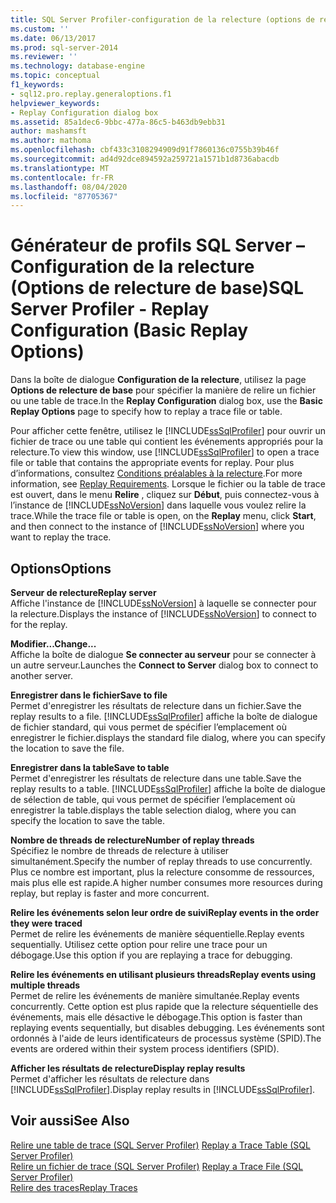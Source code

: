 ```yaml
---
title: SQL Server Profiler-configuration de la relecture (options de relecture de base) | Microsoft Docs
ms.custom: ''
ms.date: 06/13/2017
ms.prod: sql-server-2014
ms.reviewer: ''
ms.technology: database-engine
ms.topic: conceptual
f1_keywords:
- sql12.pro.replay.generaloptions.f1
helpviewer_keywords:
- Replay Configuration dialog box
ms.assetid: 85a1dec6-9bbc-477a-86c5-b463db9ebb31
author: mashamsft
ms.author: mathoma
ms.openlocfilehash: cbf433c3108294909d91f7860136c0755b39b46f
ms.sourcegitcommit: ad4d92dce894592a259721a1571b1d8736abacdb
ms.translationtype: MT
ms.contentlocale: fr-FR
ms.lasthandoff: 08/04/2020
ms.locfileid: "87705367"
---
```

# <a name="sql-server-profiler---replay-configuration-basic-replay-options"></a><span data-ttu-id="061e9-102">Générateur de profils SQL Server – Configuration de la relecture (Options de relecture de base)</span><span class="sxs-lookup"><span data-stu-id="061e9-102">SQL Server Profiler - Replay Configuration (Basic Replay Options)</span></span>
  <span data-ttu-id="061e9-103">Dans la boîte de dialogue **Configuration de la relecture**, utilisez la page **Options de relecture de base** pour spécifier la manière de relire un fichier ou une table de trace.</span><span class="sxs-lookup"><span data-stu-id="061e9-103">In the **Replay Configuration** dialog box, use the **Basic Replay Options** page to specify how to replay a trace file or table.</span></span>  
  
 <span data-ttu-id="061e9-104">Pour afficher cette fenêtre, utilisez le [!INCLUDE[ssSqlProfiler](../includes/sssqlprofiler-md.md)] pour ouvrir un fichier de trace ou une table qui contient les événements appropriés pour la relecture.</span><span class="sxs-lookup"><span data-stu-id="061e9-104">To view this window, use [!INCLUDE[ssSqlProfiler](../includes/sssqlprofiler-md.md)] to open a trace file or table that contains the appropriate events for replay.</span></span> <span data-ttu-id="061e9-105">Pour plus d’informations, consultez [Conditions préalables à la relecture](../tools/sql-server-profiler/replay-requirements.md).</span><span class="sxs-lookup"><span data-stu-id="061e9-105">For more information, see [Replay Requirements](../tools/sql-server-profiler/replay-requirements.md).</span></span> <span data-ttu-id="061e9-106">Lorsque le fichier ou la table de trace est ouvert, dans le menu **Relire** , cliquez sur **Début**, puis connectez-vous à l’instance de [!INCLUDE[ssNoVersion](../includes/ssnoversion-md.md)] dans laquelle vous voulez relire la trace.</span><span class="sxs-lookup"><span data-stu-id="061e9-106">While the trace file or table is open, on the **Replay** menu, click **Start**, and then connect to the instance of [!INCLUDE[ssNoVersion](../includes/ssnoversion-md.md)] where you want to replay the trace.</span></span>  
  
## <a name="options"></a><span data-ttu-id="061e9-107">Options</span><span class="sxs-lookup"><span data-stu-id="061e9-107">Options</span></span>  
 <span data-ttu-id="061e9-108">**Serveur de relecture**</span><span class="sxs-lookup"><span data-stu-id="061e9-108">**Replay server**</span></span>  
 <span data-ttu-id="061e9-109">Affiche l'instance de [!INCLUDE[ssNoVersion](../includes/ssnoversion-md.md)] à laquelle se connecter pour la relecture.</span><span class="sxs-lookup"><span data-stu-id="061e9-109">Displays the instance of [!INCLUDE[ssNoVersion](../includes/ssnoversion-md.md)] to connect to for the replay.</span></span>  
  
 <span data-ttu-id="061e9-110">**Modifier...**</span><span class="sxs-lookup"><span data-stu-id="061e9-110">**Change...**</span></span>  
 <span data-ttu-id="061e9-111">Affiche la boîte de dialogue **Se connecter au serveur** pour se connecter à un autre serveur.</span><span class="sxs-lookup"><span data-stu-id="061e9-111">Launches the **Connect to Server** dialog box to connect to another server.</span></span>  
  
 <span data-ttu-id="061e9-112">**Enregistrer dans le fichier**</span><span class="sxs-lookup"><span data-stu-id="061e9-112">**Save to file**</span></span>  
 <span data-ttu-id="061e9-113">Permet d'enregistrer les résultats de relecture dans un fichier.</span><span class="sxs-lookup"><span data-stu-id="061e9-113">Save the replay results to a file.</span></span> [!INCLUDE[ssSqlProfiler](../includes/sssqlprofiler-md.md)] <span data-ttu-id="061e9-114">affiche la boîte de dialogue de fichier standard, qui vous permet de spécifier l’emplacement où enregistrer le fichier.</span><span class="sxs-lookup"><span data-stu-id="061e9-114">displays the standard file dialog, where you can specify the location to save the file.</span></span>  
  
 <span data-ttu-id="061e9-115">**Enregistrer dans la table**</span><span class="sxs-lookup"><span data-stu-id="061e9-115">**Save to table**</span></span>  
 <span data-ttu-id="061e9-116">Permet d'enregistrer les résultats de relecture dans une table.</span><span class="sxs-lookup"><span data-stu-id="061e9-116">Save the replay results to a table.</span></span> [!INCLUDE[ssSqlProfiler](../includes/sssqlprofiler-md.md)] <span data-ttu-id="061e9-117">affiche la boîte de dialogue de sélection de table, qui vous permet de spécifier l’emplacement où enregistrer la table.</span><span class="sxs-lookup"><span data-stu-id="061e9-117">displays the table selection dialog, where you can specify the location to save the table.</span></span>  
  
 <span data-ttu-id="061e9-118">**Nombre de threads de relecture**</span><span class="sxs-lookup"><span data-stu-id="061e9-118">**Number of replay threads**</span></span>  
 <span data-ttu-id="061e9-119">Spécifiez le nombre de threads de relecture à utiliser simultanément.</span><span class="sxs-lookup"><span data-stu-id="061e9-119">Specify the number of replay threads to use concurrently.</span></span> <span data-ttu-id="061e9-120">Plus ce nombre est important, plus la relecture consomme de ressources, mais plus elle est rapide.</span><span class="sxs-lookup"><span data-stu-id="061e9-120">A higher number consumes more resources during replay, but replay is faster and more concurrent.</span></span>  
  
 <span data-ttu-id="061e9-121">**Relire les événements selon leur ordre de suivi**</span><span class="sxs-lookup"><span data-stu-id="061e9-121">**Replay events in the order they were traced**</span></span>  
 <span data-ttu-id="061e9-122">Permet de relire les événements de manière séquentielle.</span><span class="sxs-lookup"><span data-stu-id="061e9-122">Replay events sequentially.</span></span> <span data-ttu-id="061e9-123">Utilisez cette option pour relire une trace pour un débogage.</span><span class="sxs-lookup"><span data-stu-id="061e9-123">Use this option if you are replaying a trace for debugging.</span></span>  
  
 <span data-ttu-id="061e9-124">**Relire les événements en utilisant plusieurs threads**</span><span class="sxs-lookup"><span data-stu-id="061e9-124">**Replay events using multiple threads**</span></span>  
 <span data-ttu-id="061e9-125">Permet de relire les événements de manière simultanée.</span><span class="sxs-lookup"><span data-stu-id="061e9-125">Replay events concurrently.</span></span> <span data-ttu-id="061e9-126">Cette option est plus rapide que la relecture séquentielle des événements, mais elle désactive le débogage.</span><span class="sxs-lookup"><span data-stu-id="061e9-126">This option is faster than replaying events sequentially, but disables debugging.</span></span> <span data-ttu-id="061e9-127">Les événements sont ordonnés à l'aide de leurs identificateurs de processus système (SPID).</span><span class="sxs-lookup"><span data-stu-id="061e9-127">The events are ordered within their system process identifiers (SPID).</span></span>  
  
 <span data-ttu-id="061e9-128">**Afficher les résultats de relecture**</span><span class="sxs-lookup"><span data-stu-id="061e9-128">**Display replay results**</span></span>  
 <span data-ttu-id="061e9-129">Permet d'afficher les résultats de relecture dans [!INCLUDE[ssSqlProfiler](../includes/sssqlprofiler-md.md)].</span><span class="sxs-lookup"><span data-stu-id="061e9-129">Display replay results in [!INCLUDE[ssSqlProfiler](../includes/sssqlprofiler-md.md)].</span></span>  
  
## <a name="see-also"></a><span data-ttu-id="061e9-130">Voir aussi</span><span class="sxs-lookup"><span data-stu-id="061e9-130">See Also</span></span>  
 <span data-ttu-id="061e9-131">[Relire une table de trace &#40;SQL Server Profiler&#41;](../tools/sql-server-profiler/replay-a-trace-table-sql-server-profiler.md) </span><span class="sxs-lookup"><span data-stu-id="061e9-131">[Replay a Trace Table &#40;SQL Server Profiler&#41;](../tools/sql-server-profiler/replay-a-trace-table-sql-server-profiler.md) </span></span>  
 <span data-ttu-id="061e9-132">[Relire un fichier de trace &#40;SQL Server Profiler&#41;](../tools/sql-server-profiler/replay-a-trace-file-sql-server-profiler.md) </span><span class="sxs-lookup"><span data-stu-id="061e9-132">[Replay a Trace File &#40;SQL Server Profiler&#41;](../tools/sql-server-profiler/replay-a-trace-file-sql-server-profiler.md) </span></span>  
 [<span data-ttu-id="061e9-133">Relire des traces</span><span class="sxs-lookup"><span data-stu-id="061e9-133">Replay Traces</span></span>](../tools/sql-server-profiler/replay-traces.md)  
  
  

